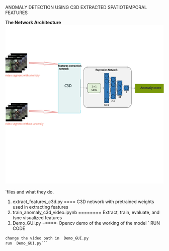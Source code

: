 
ANOMALY DETECTION USING C3D EXTRACTED SPATIOTEMPORAL FEATURES

**The Network Architecture**
![Alt text](./network.png?raw=true "Title")

`files and what they do.
1. extract_features_c3d.py  ====  C3D network with pretrained weights used in extracting features
2. train_anomaly_c3d_video.ipynb ========    Extract, train, evaluate, and  tsne visualized features 
3. Demo_GUI.py =====-Opencv demo of the working of the model 
`
RUN CODE
```install keras, tensorflow, 0penCV
change the video path in  Demo_GUI.py 
run  Demo_GUI.py```